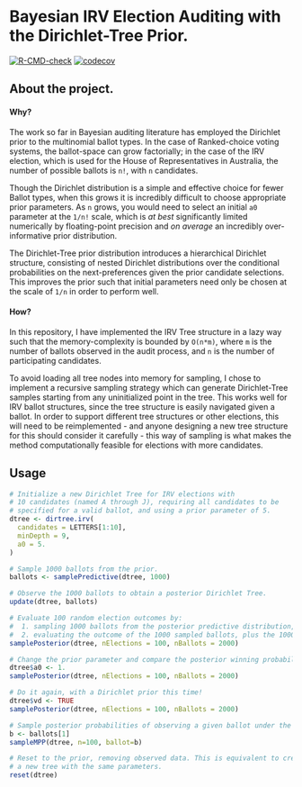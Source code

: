 # Bayesian IRV Election Auditing with the Dirichlet-Tree Prior.
  <!-- badges: start -->
  [![R-CMD-check](https://github.com/fleverest/dirtree-elections/workflows/R-CMD-check/badge.svg)](https://github.com/fleverest/dirtree-elections/actions)
  [![codecov](https://codecov.io/gh/fleverest/dirtree-elections/branch/master/graph/badge.svg?token=V36WLNA1BY)](https://codecov.io/gh/fleverest/dirtree-elections)
  <!-- badges: end -->

## About the project.

#### Why?

The work so far in Bayesian auditing literature has employed the Dirichlet prior to the multinomial ballot types. In the case of Ranked-choice voting systems, the ballot-space can grow factorially; in the case of the IRV election, which is used for the House of Representatives in Australia, the number of possible ballots is `n!`, with `n` candidates.

Though the Dirichlet distribution is a simple and effective choice for fewer Ballot types, when this grows it is incredibly difficult to choose appropriate prior parameters. As `n` grows, you would need to select an initial `a0` parameter at the `1/n!` scale, which is _at best_ significantly limited numerically by floating-point precision and _on average_ an incredibly over-informative prior distribution.

The Dirichlet-Tree prior distribution introduces a hierarchical Dirichlet structure, consisting of nested Dirichlet distributions over the conditional probabilities on the next-preferences given the prior candidate selections. This improves the prior such that initial parameters need only be chosen at the scale of `1/n` in order to perform well.

#### How?

In this repository, I have implemented the IRV Tree structure in a lazy way such that the memory-complexity is bounded by `O(n*m)`, where `m` is the number of ballots observed in the audit process, and `n` is the number of participating candidates.

To avoid loading all tree nodes into memory for sampling, I chose to implement a recursive sampling strategy which can generate Dirichlet-Tree samples starting from any uninitialized point in the tree. This works well for IRV ballot structures, since the tree structure is easily navigated given a ballot. In order to support different tree structures or other elections, this will need to be reimplemented - and anyone designing a new tree structure for this should consider it carefully - this way of sampling is what makes the method computationally feasible for elections with more candidates.


## Usage


```R
# Initialize a new Dirichlet Tree for IRV elections with
# 10 candidates (named A through J), requiring all candidates to be
# specified for a valid ballot, and using a prior parameter of 5.
dtree <- dirtree.irv(
  candidates = LETTERS[1:10],
  minDepth = 9,
  a0 = 5.
)

# Sample 1000 ballots from the prior.
ballots <- samplePredictive(dtree, 1000)

# Observe the 1000 ballots to obtain a posterior Dirichlet Tree.
update(dtree, ballots)

# Evaluate 100 random election outcomes by:
#  1. sampling 1000 ballots from the posterior predictive distribution, and
#  2. evaluating the outcome of the 1000 sampled ballots, plus the 1000 observed.
samplePosterior(dtree, nElections = 100, nBallots = 2000)

# Change the prior parameter and compare the posterior winning probabilities.
dtree$a0 <- 1.
samplePosterior(dtree, nElections = 100, nBallots = 2000)

# Do it again, with a Dirichlet prior this time!
dtree$vd <- TRUE
samplePosterior(dtree, nElections = 100, nBallots = 2000)

# Sample posterior probabilities of observing a given ballot under the posterior.
b <- ballots[1]
sampleMPP(dtree, n=100, ballot=b)

# Reset to the prior, removing observed data. This is equivalent to creating
# a new tree with the same parameters.
reset(dtree)
```
